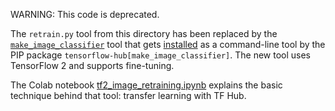 WARNING: This code is deprecated.

The `retrain.py` tool from this directory has been replaced by the
[`make_image_classifier`](https://www.tensorflow.org/hub/tutorials/tf2_image_retraining)
tool that gets
[installed](https://www.tensorflow.org/hub/installation) as a command-line tool
by the PIP package `tensorflow-hub[make_image_classifier]`.
The new tool uses TensorFlow 2 and supports fine-tuning.

The Colab notebook
[tf2_image_retraining.ipynb](https://colab.research.google.com/github/tensorflow/docs/blob/master/site/en/hub/tutorials/tf2_image_retraining.ipynb)
explains the basic technique behind that tool: transfer learning with TF Hub.

